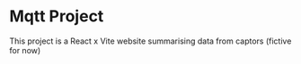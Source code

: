 # Mqtt Project

This project is a React x Vite website summarising data from captors (fictive for now)
